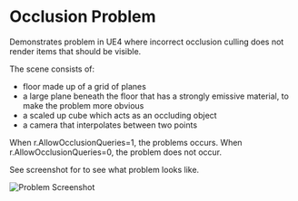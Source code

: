 # Occlusion Problem

Demonstrates problem in UE4 where incorrect occlusion culling does not render items that should be visible.

The scene consists of:
- floor made up of a grid of planes
- a large plane beneath the floor that has a strongly emissive material, to make the problem more obvious
- a scaled up cube which acts as an occluding object
- a camera that interpolates between two points

When r.AllowOcclusionQueries=1, the problems occurs. When r.AllowOcclusionQueries=0, the problem does not occur.

See screenshot for to see what problem looks like.

![Problem Screenshot](https://github.com/drichardson/ue4bugs/blob/master/OcclusionProblem/IncorrectCulling.png)
